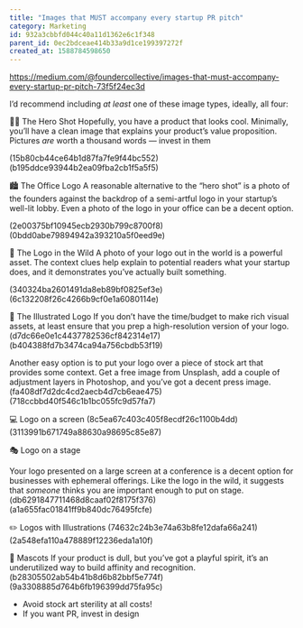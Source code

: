 ```yaml
---
title: "Images that MUST accompany every startup PR pitch"
category: Marketing
id: 932a3cbbfd044c40a11d1362e6c1f348
parent_id: 0ec2bdceae414b33a9d1ce199397272f
created_at: 1588784598650
---
```


https://medium.com/@foundercollective/images-that-must-accompany-every-startup-pr-pitch-73f5f24ec3d

I’d recommend including *at least* one of these image types, ideally, all four:

🦸‍♂️ The Hero Shot
Hopefully, you have a product that looks cool. Minimally, you’ll have a clean image that explains your product’s value proposition. Pictures *are* worth a thousand words — invest in them

(15b80cb44ce64b1d87fa7fe9f44bc552)
(b195ddce93944b2ea09fba2cb1f5a5f5)


🏙️ The Office Logo
A reasonable alternative to the “hero shot” is a photo of the founders against the backdrop of a semi-artful logo in your startup’s well-lit lobby. Even a photo of the logo in your office can be a decent option.

(2e00375bf10945ecb2930b799c8700f8)
(0bdd0abe79894942a393210a5f0eed9e)


🦁 The Logo in the Wild
A photo of your logo out in the world is a powerful asset. The context clues help explain to potential readers what your startup does, and it demonstrates you’ve actually built something.

(340324ba2601491da8eb89bf0825ef3e)
(6c132208f26c4266b9cf0e1a6080114e)


🎨 The Illustrated Logo
If you don’t have the time/budget to make rich visual assets, at least ensure that you prep a high-resolution version of your logo.
(d7dc66e0e1c4437782536cf842314e17)
(b404388fd7b3474ca94a756cbdb53f19)


Another easy option is to put your logo over a piece of stock art that provides some context. Get a free image from Unsplash, add a couple of adjustment layers in Photoshop, and you’ve got a decent press image. 
(fa408df7d2dc4cd2aecb4d7cb6eae475)
(718ccbbd40f546c1b1bc055fc9d57fa7)


💻 Logo on a screen
(8c5ea67c403c405f8ecdf26c1100b4dd)
(3113991b671749a88630a98695c85e87)

🎭 Logo on a stage

Your logo presented on a large screen at a conference is a decent option for businesses with ephemeral offerings. Like the logo in the wild, it suggests that *someone* thinks you are important enough to put on stage. 
(db6291847711468d8caaf02f8175f376)
(a1a655fac01841ff9b840dc76495fcfe)


✏️ Logos with Illustrations
(74632c24b3e74a63b8fe12dafa66a241)
(2a548efa110a478889f12236eda1a10f)



📣 Mascots
If your product is dull, but you’ve got a playful spirit, it’s an underutilized way to build affinity and recognition.
(b28305502ab54b41b8d6b82bbf5e774f)
(9a3308885d764b6fb196399dd75fa95c)




* Avoid stock art sterility at all costs!
* If you want PR, invest in design

                